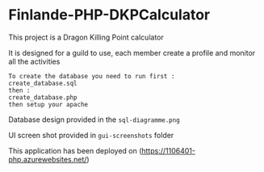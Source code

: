 # Finlande-PHP-DKPCalculator

This project is a Dragon Killing Point calculator

It is designed for a guild to use, each member create a profile and monitor all the activities

```
To create the database you need to run first :
create_database.sql
then : 
create_database.php
then setup your apache
```

Database design provided in the ```sql-diagramme.png```

UI screen shot provided in ```gui-screenshots``` folder

This application has been deployed on (https://1106401-php.azurewebsites.net/)
